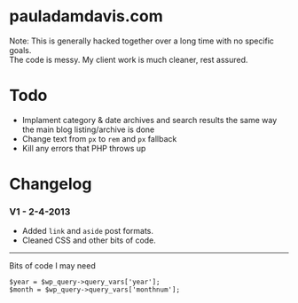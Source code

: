 # pauladamdavis.com

Note: This is generally hacked together over a long time with no specific goals.<br>The code is messy. My client work is much cleaner, rest assured.

# Todo

* Implament category & date archives and search results the same way the main blog listing/archive is done
* Change text from `px` to `rem` and `px` fallback
* Kill any errors that PHP throws up

# Changelog

### V1 - 2-4-2013

* Added `link` and `aside` post formats.
* Cleaned CSS and other bits of code.

---

Bits of code I may need

    $year = $wp_query->query_vars['year'];
    $month = $wp_query->query_vars['monthnum'];